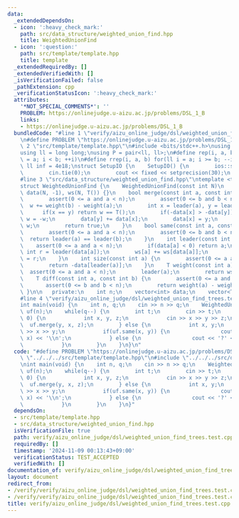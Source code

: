 ```yaml
---
data:
  _extendedDependsOn:
  - icon: ':heavy_check_mark:'
    path: src/data_structure/weighted_union_find.hpp
    title: WeightedUnionFind
  - icon: ':question:'
    path: src/template/template.hpp
    title: template
  _extendedRequiredBy: []
  _extendedVerifiedWith: []
  _isVerificationFailed: false
  _pathExtension: cpp
  _verificationStatusIcon: ':heavy_check_mark:'
  attributes:
    '*NOT_SPECIAL_COMMENTS*': ''
    PROBLEM: https://onlinejudge.u-aizu.ac.jp/problems/DSL_1_B
    links:
    - https://onlinejudge.u-aizu.ac.jp/problems/DSL_1_B
  bundledCode: "#line 1 \"verify/aizu_online_judge/dsl/weighted_union_find_trees.test.cpp\"\
    \n#define PROBLEM \"https://onlinejudge.u-aizu.ac.jp/problems/DSL_1_B\"\n#line\
    \ 2 \"src/template/template.hpp\"\n#include <bits/stdc++.h>\nusing namespace std;\n\
    using ll = long long;\nusing P = pair<ll, ll>;\n#define rep(i, a, b) for(ll i\
    \ = a; i < b; ++i)\n#define rrep(i, a, b) for(ll i = a; i >= b; --i)\nconstexpr\
    \ ll inf = 4e18;\nstruct SetupIO {\n    SetupIO() {\n        ios::sync_with_stdio(0);\n\
    \        cin.tie(0);\n        cout << fixed << setprecision(30);\n    }\n} setup_io;\n\
    #line 3 \"src/data_structure/weighted_union_find.hpp\"\ntemplate <typename T>\n\
    struct WeightedUnionFind {\n    WeightedUnionFind(const int N)\n        : n(N),\
    \ data(N, -1), ws(N, T()) {}\n    bool merge(const int a, const int b, T w) {\n\
    \        assert(0 <= a and a < n);\n        assert(0 <= b and b < n);\n      \
    \  w += weight(b) - weight(a);\n        int x = leader(a), y = leader(b);\n  \
    \      if(x == y) return w == T();\n        if(-data[x] > -data[y]) swap(x, y),\
    \ w = -w;\n        data[y] += data[x];\n        data[x] = y;\n        ws[x] =\
    \ w;\n        return true;\n    }\n    bool same(const int a, const int b) {\n\
    \        assert(0 <= a and a < n);\n        assert(0 <= b and b < n);\n      \
    \  return leader(a) == leader(b);\n    }\n    int leader(const int a) {\n    \
    \    assert(0 <= a and a < n);\n        if(data[a] < 0) return a;\n        const\
    \ int r = leader(data[a]);\n        ws[a] += ws[data[a]];\n        return data[a]\
    \ = r;\n    }\n    int size(const int a) {\n        assert(0 <= a and a < n);\n\
    \        return -data[leader(a)];\n    }\n    T weight(const int a) {\n      \
    \  assert(0 <= a and a < n);\n        leader(a);\n        return ws[a];\n    }\n\
    \    T diff(const int a, const int b) {\n        assert(0 <= a and a < n);\n \
    \       assert(0 <= b and b < n);\n        return weight(a) - weight(b);\n   \
    \ }\n\n   private:\n    int n;\n    vector<int> data;\n    vector<T> ws;\n};\n\
    #line 4 \"verify/aizu_online_judge/dsl/weighted_union_find_trees.test.cpp\"\n\
    int main(void) {\n    int n, q;\n    cin >> n >> q;\n    WeightedUnionFind<int>\
    \ uf(n);\n    while(q--) {\n        int t;\n        cin >> t;\n        if(t ==\
    \ 0) {\n            int x, y, z;\n            cin >> x >> y >> z;\n          \
    \  uf.merge(y, x, z);\n        } else {\n            int x, y;\n            cin\
    \ >> x >> y;\n            if(uf.same(x, y)) {\n                cout << uf.diff(y,\
    \ x) << '\\n';\n            } else {\n                cout << '?' << '\\n';\n\
    \            }\n        }\n    }\n}\n"
  code: "#define PROBLEM \"https://onlinejudge.u-aizu.ac.jp/problems/DSL_1_B\"\n#include\
    \ \"../../../src/template/template.hpp\"\n#include \"../../../src/data_structure/weighted_union_find.hpp\"\
    \nint main(void) {\n    int n, q;\n    cin >> n >> q;\n    WeightedUnionFind<int>\
    \ uf(n);\n    while(q--) {\n        int t;\n        cin >> t;\n        if(t ==\
    \ 0) {\n            int x, y, z;\n            cin >> x >> y >> z;\n          \
    \  uf.merge(y, x, z);\n        } else {\n            int x, y;\n            cin\
    \ >> x >> y;\n            if(uf.same(x, y)) {\n                cout << uf.diff(y,\
    \ x) << '\\n';\n            } else {\n                cout << '?' << '\\n';\n\
    \            }\n        }\n    }\n}"
  dependsOn:
  - src/template/template.hpp
  - src/data_structure/weighted_union_find.hpp
  isVerificationFile: true
  path: verify/aizu_online_judge/dsl/weighted_union_find_trees.test.cpp
  requiredBy: []
  timestamp: '2024-11-09 00:13:43+09:00'
  verificationStatus: TEST_ACCEPTED
  verifiedWith: []
documentation_of: verify/aizu_online_judge/dsl/weighted_union_find_trees.test.cpp
layout: document
redirect_from:
- /verify/verify/aizu_online_judge/dsl/weighted_union_find_trees.test.cpp
- /verify/verify/aizu_online_judge/dsl/weighted_union_find_trees.test.cpp.html
title: verify/aizu_online_judge/dsl/weighted_union_find_trees.test.cpp
---
```

